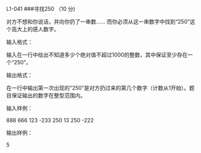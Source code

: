 L1-041 
###寻找250 （10 分)

对方不想和你说话，并向你扔了一串数…… 而你必须从这一串数字中找到“250”这个高大上的感人数字。

输入格式：

输入在一行中给出不知道多少个绝对值不超过1000的整数，其中保证至少存在一个“250”。

输出格式：

在一行中输出第一次出现的“250”是对方扔过来的第几个数字（计数从1开始）。题目保证输出的数字在整型范围内。

输入样例：

888 666 123 -233 250 13 250 -222

输出样例：

5
